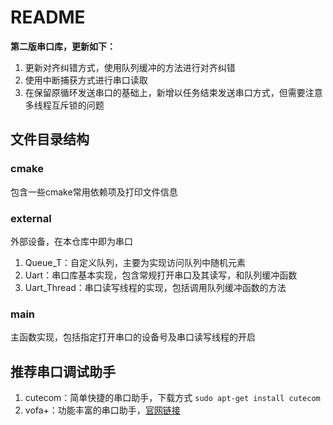 # README

**第二版串口库，更新如下：**

1. 更新对齐纠错方式，使用队列缓冲的方法进行对齐纠错
2. 使用中断捕获方式进行串口读取
3. 在保留原循环发送串口的基础上，新增以任务结束发送串口方式，但需要注意多线程互斥锁的问题

## 文件目录结构

### cmake

包含一些cmake常用依赖项及打印文件信息

### external

外部设备，在本仓库中即为串口

1. Queue_T：自定义队列，主要为实现访问队列中随机元素
2. Uart：串口库基本实现，包含常规打开串口及其读写，和队列缓冲函数
3. Uart_Thread：串口读写线程的实现，包括调用队列缓冲函数的方法

### main

主函数实现，包括指定打开串口的设备号及串口读写线程的开启

## 推荐串口调试助手

1. cutecom：简单快捷的串口助手，下载方式 `sudo apt-get install cutecom`
2. vofa+：功能丰富的串口助手，[官网链接](https://www.vofa.plus/)
